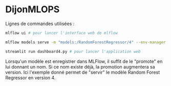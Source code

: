 # DijonMLOPS

Lignes de commandes utilisées :

```bash
mlflow ui # pour lancer l'interface web de mlflow
```

```bash 
mlflow models serve -m "models:/RandomForestRegressor/4" --env-manager local --port 7000 # pour "servir" le modèle
```

```bash	
streamlit run dashboard4.py # pour lancer l'application web
```

Lorsqu'un modèle est enregistrer dans MLFlow, il suffit de le "promote" en lui donnant un nom. Si ce nom existe déjà, la promotion augmentera sa version. Ici l'exemple donné permet de "servir" le modèle Random Forest Regressor en version 4.
